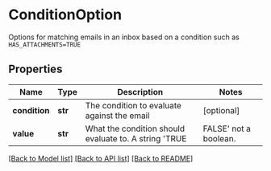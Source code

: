 # ConditionOption

Options for matching emails in an inbox based on a condition such as `HAS_ATTACHMENTS=TRUE`
## Properties
Name | Type | Description | Notes
------------ | ------------- | ------------- | -------------
**condition** | **str** | The condition to evaluate against the email | [optional] 
**value** | **str** | What the condition should evaluate to. A string &#39;TRUE|FALSE&#39; not a boolean. | [optional] 

[[Back to Model list]](../README#documentation-for-models) [[Back to API list]](../README#documentation-for-api-endpoints) [[Back to README]](../README)


